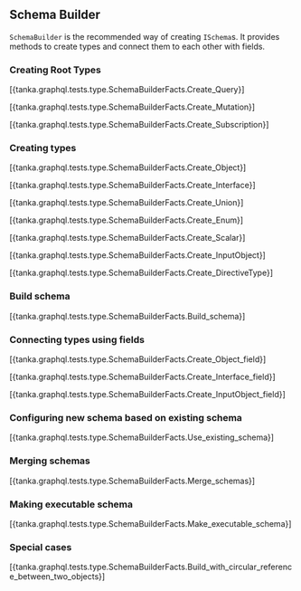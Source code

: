 ## Schema Builder

`SchemaBuilder` is the recommended way of creating `ISchema`s. It provides methods to create types and connect them to each other with fields.


### Creating Root Types

[{tanka.graphql.tests.type.SchemaBuilderFacts.Create_Query}]

[{tanka.graphql.tests.type.SchemaBuilderFacts.Create_Mutation}]

[{tanka.graphql.tests.type.SchemaBuilderFacts.Create_Subscription}]


### Creating types

[{tanka.graphql.tests.type.SchemaBuilderFacts.Create_Object}]

[{tanka.graphql.tests.type.SchemaBuilderFacts.Create_Interface}]

[{tanka.graphql.tests.type.SchemaBuilderFacts.Create_Union}]

[{tanka.graphql.tests.type.SchemaBuilderFacts.Create_Enum}]

[{tanka.graphql.tests.type.SchemaBuilderFacts.Create_Scalar}]

[{tanka.graphql.tests.type.SchemaBuilderFacts.Create_InputObject}]

[{tanka.graphql.tests.type.SchemaBuilderFacts.Create_DirectiveType}]


### Build schema

[{tanka.graphql.tests.type.SchemaBuilderFacts.Build_schema}]


### Connecting types using fields

[{tanka.graphql.tests.type.SchemaBuilderFacts.Create_Object_field}]

[{tanka.graphql.tests.type.SchemaBuilderFacts.Create_Interface_field}]

[{tanka.graphql.tests.type.SchemaBuilderFacts.Create_InputObject_field}]


### Configuring new schema based on existing schema

[{tanka.graphql.tests.type.SchemaBuilderFacts.Use_existing_schema}]


### Merging schemas

[{tanka.graphql.tests.type.SchemaBuilderFacts.Merge_schemas}]


### Making executable schema

[{tanka.graphql.tests.type.SchemaBuilderFacts.Make_executable_schema}]


### Special cases

[{tanka.graphql.tests.type.SchemaBuilderFacts.Build_with_circular_reference_between_two_objects}]
